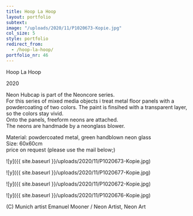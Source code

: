 ```yaml
---
title: Hoop La Hoop
layout: portfolio
subtext: 
image: "/uploads/2020/11/P1020673-Kopie.jpg"
col_size: 5
style: portfolio
redirect_from:
  - /hoop-la-hoop/
portfolio_nr: 46
---
```

Hoop La Hoop

2020

Neon Hubcap is part of the Neoncore series.  
For this series of mixed media objects i treat metal floor panels with a powdercoating of two colors. The paint is finsihed with a transparent layer, so the colors stay vivid.  
Onto the panels, freeform neons are attached.  
The neons are handmade by a neonglass blower.

Material: powdercoated metal, green handblown neon glass  
Size: 60x60cm  
price on request (please use the mail below;)

![y]({{ site.baseurl }}/uploads/2020/11/P1020673-Kopie.jpg)

![y]({{ site.baseurl }}/uploads/2020/11/P1020677-Kopie.jpg)

![y]({{ site.baseurl }}/uploads/2020/11/P1020672-Kopie.jpg)

![y]({{ site.baseurl }}/uploads/2020/11/P1020676-Kopie.jpg)

(C) Munich artist Emanuel Mooner / Neon Artist, Neon Art
